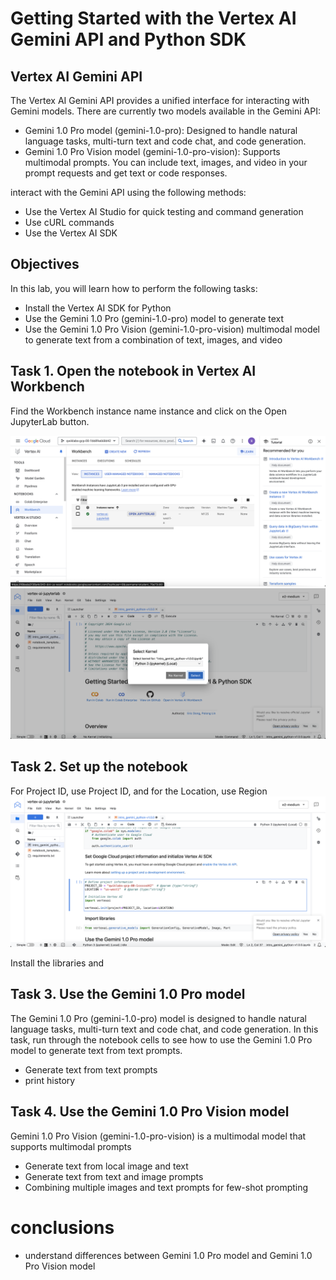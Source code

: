 # Getting Started with the Vertex AI Gemini API and Python SDK

## Vertex AI Gemini API
The Vertex AI Gemini API provides a unified interface for interacting with Gemini models. There are currently two models available in the Gemini API:

- Gemini 1.0 Pro model (gemini-1.0-pro): Designed to handle natural language tasks, multi-turn text and code chat, and code generation.
- Gemini 1.0 Pro Vision model (gemini-1.0-pro-vision): Supports multimodal prompts. You can include text, images, and video in your prompt requests and get text or code responses.

interact with the Gemini API using the following methods:

- Use the Vertex AI Studio for quick testing and command generation
- Use cURL commands
- Use the Vertex AI SDK

## Objectives
In this lab, you will learn how to perform the following tasks:

- Install the Vertex AI SDK for Python
- Use the Gemini 1.0 Pro (gemini-1.0-pro) model to generate text
- Use the Gemini 1.0 Pro Vision (gemini-1.0-pro-vision) multimodal model to generate text from a combination of text, images, and video

## Task 1. Open the notebook in Vertex AI Workbench
Find the Workbench instance name instance and click on the Open JupyterLab button.

![](img/img3.png)
![](img/img4.png)

## Task 2. Set up the notebook

For Project ID, use Project ID, and for the Location, use Region
![](img/img6.png)

Install the libraries and 

## Task 3. Use the Gemini 1.0 Pro model
The Gemini 1.0 Pro (gemini-1.0-pro) model is designed to handle natural language tasks, multi-turn text and code chat, and code generation. In this task, run through the notebook cells to see how to use the Gemini 1.0 Pro model to generate text from text prompts.

- Generate text from text prompts
- print history

## Task 4. Use the Gemini 1.0 Pro Vision model
Gemini 1.0 Pro Vision (gemini-1.0-pro-vision) is a multimodal model that supports multimodal prompts

- Generate text from local image and text
- Generate text from text and image prompts
- Combining multiple images and text prompts for few-shot prompting

# conclusions
- understand differences between Gemini 1.0 Pro model and Gemini 1.0 Pro Vision model
